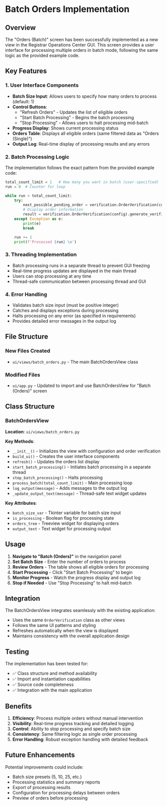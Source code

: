 # Batch Orders Implementation

## Overview

The "Orders (Batch)" screen has been successfully implemented as a new view in the Registrar Operations Center GUI. This screen provides a user interface for processing multiple orders in batch mode, following the same logic as the provided example code.

## Key Features

### 1. User Interface Components

- **Batch Size Input**: Allows users to specify how many orders to process (default: 1)
- **Control Buttons**: 
  - "Refresh Orders" - Updates the list of eligible orders
  - "Start Batch Processing" - Begins the batch processing
  - "Stop Processing" - Allows users to halt processing mid-batch
- **Progress Display**: Shows current processing status
- **Orders Table**: Displays all eligible orders (same filtered data as "Orders (Single)")
- **Output Log**: Real-time display of processing results and any errors

### 2. Batch Processing Logic

The implementation follows the exact pattern from the provided example code:

```python
total_count_limit = 1   # How many you want in batch (user-specified)
run = 0  # Counter for loop

while run < total_count_limit:
    try:
        next_possible_pending_order = verification.OrderVerification(config).get_next_pending_order()
        # Display order information
        result = verification.OrderVerification(config).generate_verification_email(next_possible_pending_order)
    except Exception as e:
        print(e)
        break

    run += 1
    print(f'Processed {run} \n')
```

### 3. Threading Implementation

- Batch processing runs in a separate thread to prevent GUI freezing
- Real-time progress updates are displayed in the main thread
- Users can stop processing at any time
- Thread-safe communication between processing thread and GUI

### 4. Error Handling

- Validates batch size input (must be positive integer)
- Catches and displays exceptions during processing
- Halts processing on any error (as specified in requirements)
- Provides detailed error messages in the output log

## File Structure

### New Files Created

- `ui/views/batch_orders.py` - The main BatchOrdersView class

### Modified Files

- `ui/app.py` - Updated to import and use BatchOrdersView for "Batch (Orders)" screen

## Class Structure

### BatchOrdersView

**Location**: `ui/views/batch_orders.py`

**Key Methods**:
- `__init__()` - Initializes the view with configuration and order verification
- `build_ui()` - Creates the user interface components
- `refresh()` - Updates the orders list display
- `start_batch_processing()` - Initiates batch processing in a separate thread
- `stop_batch_processing()` - Halts processing
- `process_batch(total_count_limit)` - Main processing loop
- `log_output(message)` - Adds messages to the output log
- `_update_output_text(message)` - Thread-safe text widget updates

**Key Attributes**:
- `batch_size_var` - Tkinter variable for batch size input
- `is_processing` - Boolean flag for processing state
- `orders_tree` - Treeview widget for displaying orders
- `output_text` - Text widget for processing output

## Usage

1. **Navigate to "Batch (Orders)"** in the navigation panel
2. **Set Batch Size** - Enter the number of orders to process
3. **Review Orders** - The table shows all eligible orders for processing
4. **Start Processing** - Click "Start Batch Processing" to begin
5. **Monitor Progress** - Watch the progress display and output log
6. **Stop if Needed** - Use "Stop Processing" to halt mid-batch

## Integration

The BatchOrdersView integrates seamlessly with the existing application:

- Uses the same `OrderVerification` class as other views
- Follows the same UI patterns and styling
- Refreshes automatically when the view is displayed
- Maintains consistency with the overall application design

## Testing

The implementation has been tested for:
- ✅ Class structure and method availability
- ✅ Import and instantiation capabilities
- ✅ Source code completeness
- ✅ Integration with the main application

## Benefits

1. **Efficiency**: Process multiple orders without manual intervention
2. **Visibility**: Real-time progress tracking and detailed logging
3. **Control**: Ability to stop processing and specify batch size
4. **Consistency**: Same filtering logic as single order processing
5. **Error Handling**: Robust exception handling with detailed feedback

## Future Enhancements

Potential improvements could include:
- Batch size presets (5, 10, 25, etc.)
- Processing statistics and summary reports
- Export of processing results
- Configuration for processing delays between orders
- Preview of orders before processing 
